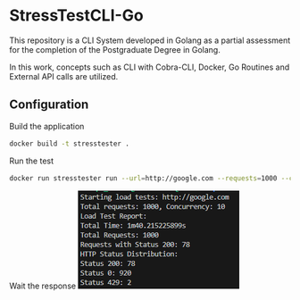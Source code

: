 # StressTestCLI-Go

This repository is a CLI System developed in Golang as a partial assessment for the completion of the Postgraduate Degree in Golang.

In this work, concepts such as CLI with Cobra-CLI, Docker, Go Routines and External API calls are utilized.

## Configuration
Build the application
```sh
docker build -t stresstester .
```
Run the test
```sh
docker run stresstester run --url=http://google.com --requests=1000 --concurrency=10
```
Wait the response
![alt text](image.png)